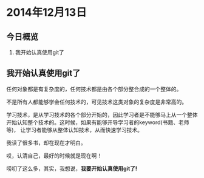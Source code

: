 # 2014年12月13日 #

## 今日概览
1. 我开始认真使用git了


## 我开始认真使用git了 ##

任何对象都是有复杂度的，任何技术都是由各个部分整合成的一个整体的。

不是所有人都能够学会任何技术的，可见技术这类对象的复杂度是非常高的。

学习技术，是从学习技术的各个部分开始的，因此学习者是不能够马上从一个整体
开始认知整个技术的。这时候，如果有能够开导学习者的keyword(书籍、老师等)，
让学习者能够从整体认知技术，从而快速学习技术。

我读了很多书，却在现在才明白。 

哎，认清自己，最好的时候就是现在啊！

唠叨了这么多，其实，我想说，__我要开始认真使用git了!__
